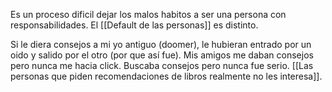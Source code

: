 Es un proceso dificil dejar los malos habitos a ser una persona con responsabilidades. El [[Default de las personas]] es distinto.
 
Si le diera consejos a mi yo antiguo (doomer), le hubieran entrado por un oido y salido por el otro (por que así fue). Mis amigos me daban consejos pero nunca me hacia click. Buscaba consejos pero nunca fue serio. [[Las personas que piden recomendaciones de libros realmente no les interesa]].



